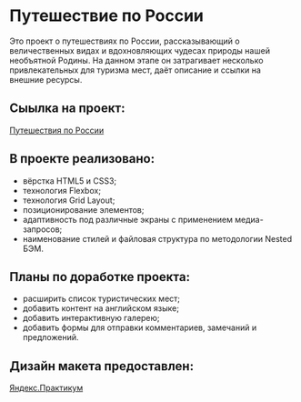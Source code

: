 # Путешествие по России
Это проект о путешествиях по России, рассказывающий о величественных видах и вдохновляющих чудесах природы нашей необъятной Родины.
На данном этапе он затрагивает несколько привлекательных для туризма мест, даёт описание и ссылки на внешние ресурсы.

## Сыылка на проект:
[Путешествия по России](https://elaineir.github.io/russian-travel/index.html)

## В проекте реализовано:
* вёрстка HTML5 и CSS3;
* технология Flexbox;
* технология Grid Layout;
* позиционирование элементов;
* адаптивность под различные экраны с применением медиа-запросов;
* наименование стилей и файловая структура по методологии Nested БЭМ.

## Планы по доработке проекта:
* расширить список туристических мест;
* добавить контент на английском языке;
* добавить интерактивную галерею;
* добавить формы для отправки комментариев, замечаний и предложений.

## Дизайн макета предоставлен:
[Яндекс.Практикум](https://praktikum.yandex.ru/)
